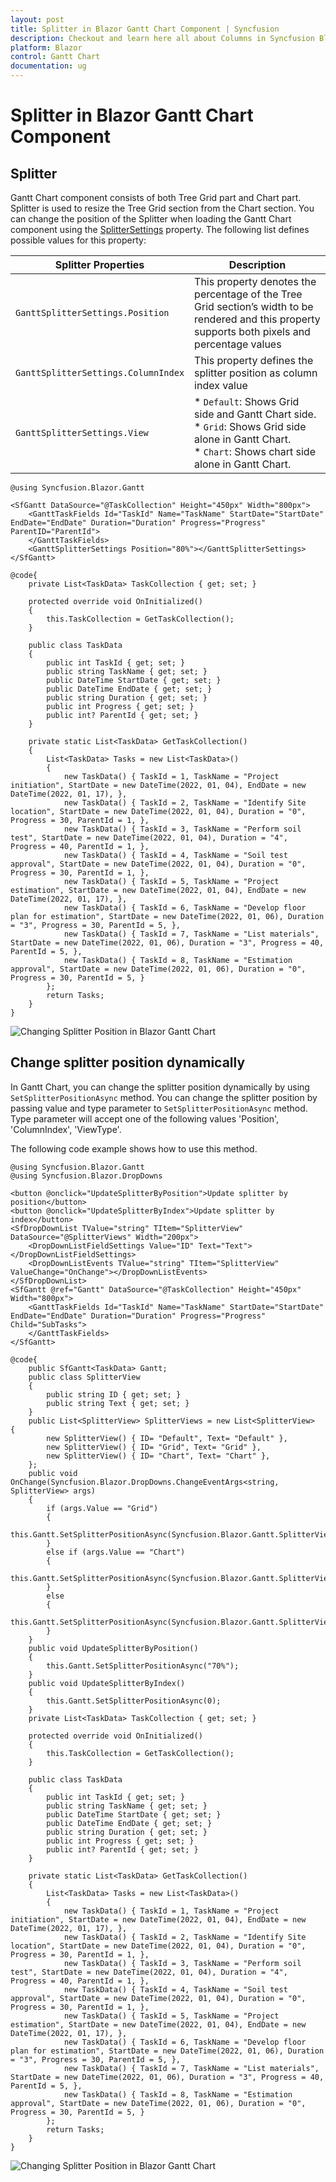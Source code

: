 ```yaml
---
layout: post
title: Splitter in Blazor Gantt Chart Component | Syncfusion
description: Checkout and learn here all about Columns in Syncfusion Blazor Gantt Chart component and much more details.
platform: Blazor
control: Gantt Chart
documentation: ug
---
```



# Splitter in Blazor Gantt Chart Component

## Splitter

Gantt Chart component consists of both Tree Grid part and Chart part. Splitter is used to resize the Tree Grid section from the Chart section. You can change the position of the Splitter when loading the Gantt Chart component using the [SplitterSettings](https://help.syncfusion.com/cr/blazor/Syncfusion.Blazor.Gantt.GanttSelectionSettings.html) property. The following list defines possible values for this property:

| **Splitter Properties** | **Description** |
| --- | --- |
| `GanttSplitterSettings.Position` | This property denotes the percentage of the Tree Grid section’s width to be rendered and this property supports both pixels and percentage values |
| `GanttSplitterSettings.ColumnIndex` | This property defines the splitter position as column index value |
| `GanttSplitterSettings.View` | * `Default`: Shows Grid side and Gantt Chart side. <br /> * `Grid`: Shows Grid side alone in Gantt Chart. <br /> * `Chart`: Shows chart side alone in Gantt Chart. |

```cshtml
@using Syncfusion.Blazor.Gantt

<SfGantt DataSource="@TaskCollection" Height="450px" Width="800px">
    <GanttTaskFields Id="TaskId" Name="TaskName" StartDate="StartDate" EndDate="EndDate" Duration="Duration" Progress="Progress" ParentID="ParentId">
    </GanttTaskFields>
    <GanttSplitterSettings Position="80%"></GanttSplitterSettings>
</SfGantt>

@code{
    private List<TaskData> TaskCollection { get; set; }

    protected override void OnInitialized()
    {
        this.TaskCollection = GetTaskCollection();
    }

    public class TaskData
    {
        public int TaskId { get; set; }
        public string TaskName { get; set; }
        public DateTime StartDate { get; set; }
        public DateTime EndDate { get; set; }
        public string Duration { get; set; }
        public int Progress { get; set; }
        public int? ParentId { get; set; }
    }

    private static List<TaskData> GetTaskCollection()
    {
        List<TaskData> Tasks = new List<TaskData>()
        {
            new TaskData() { TaskId = 1, TaskName = "Project initiation", StartDate = new DateTime(2022, 01, 04), EndDate = new DateTime(2022, 01, 17), },
            new TaskData() { TaskId = 2, TaskName = "Identify Site location", StartDate = new DateTime(2022, 01, 04), Duration = "0", Progress = 30, ParentId = 1, },
            new TaskData() { TaskId = 3, TaskName = "Perform soil test", StartDate = new DateTime(2022, 01, 04), Duration = "4", Progress = 40, ParentId = 1, },
            new TaskData() { TaskId = 4, TaskName = "Soil test approval", StartDate = new DateTime(2022, 01, 04), Duration = "0", Progress = 30, ParentId = 1, },
            new TaskData() { TaskId = 5, TaskName = "Project estimation", StartDate = new DateTime(2022, 01, 04), EndDate = new DateTime(2022, 01, 17), },
            new TaskData() { TaskId = 6, TaskName = "Develop floor plan for estimation", StartDate = new DateTime(2022, 01, 06), Duration = "3", Progress = 30, ParentId = 5, },
            new TaskData() { TaskId = 7, TaskName = "List materials", StartDate = new DateTime(2022, 01, 06), Duration = "3", Progress = 40, ParentId = 5, },
            new TaskData() { TaskId = 8, TaskName = "Estimation approval", StartDate = new DateTime(2022, 01, 06), Duration = "0", Progress = 30, ParentId = 5, }
        };
        return Tasks;
    }
}

```

![Changing Splitter Position in Blazor Gantt Chart](images/blazor-gantt-chart-splitter-position.png)

## Change splitter position dynamically

In Gantt Chart, you can change the splitter position dynamically by using `SetSplitterPositionAsync` method. You can change the splitter position by passing value and type parameter to `SetSplitterPositionAsync` method. Type parameter will accept one of the following values 'Position', 'ColumnIndex', 'ViewType'. 

The following code example shows how to use this method.

```cshtml
@using Syncfusion.Blazor.Gantt
@using Syncfusion.Blazor.DropDowns

<button @onclick="UpdateSplitterByPosition">Update splitter by position</button>
<button @onclick="UpdateSplitterByIndex">Update splitter by index</button>
<SfDropDownList TValue="string" TItem="SplitterView" DataSource="@SplitterViews" Width="200px">
    <DropDownListFieldSettings Value="ID" Text="Text"></DropDownListFieldSettings>
    <DropDownListEvents TValue="string" TItem="SplitterView" ValueChange="OnChange"></DropDownListEvents>
</SfDropDownList>
<SfGantt @ref="Gantt" DataSource="@TaskCollection" Height="450px" Width="800px">
    <GanttTaskFields Id="TaskId" Name="TaskName" StartDate="StartDate" EndDate="EndDate" Duration="Duration" Progress="Progress" Child="SubTasks">
    </GanttTaskFields>
</SfGantt>

@code{
    public SfGantt<TaskData> Gantt;
    public class SplitterView
    {
        public string ID { get; set; }
        public string Text { get; set; }
    }
    public List<SplitterView> SplitterViews = new List<SplitterView>
{
        new SplitterView() { ID= "Default", Text= "Default" },
        new SplitterView() { ID= "Grid", Text= "Grid" },
        new SplitterView() { ID= "Chart", Text= "Chart" },
    };
    public void OnChange(Syncfusion.Blazor.DropDowns.ChangeEventArgs<string, SplitterView> args)
    {
        if (args.Value == "Grid")
        {
            this.Gantt.SetSplitterPositionAsync(Syncfusion.Blazor.Gantt.SplitterView.Grid);
        }
        else if (args.Value == "Chart")
        {
            this.Gantt.SetSplitterPositionAsync(Syncfusion.Blazor.Gantt.SplitterView.Chart);
        }
        else
        {
            this.Gantt.SetSplitterPositionAsync(Syncfusion.Blazor.Gantt.SplitterView.Default);
        }
    }
    public void UpdateSplitterByPosition()
    {
        this.Gantt.SetSplitterPositionAsync("70%");
    }
    public void UpdateSplitterByIndex()
    {
        this.Gantt.SetSplitterPositionAsync(0);
    }
    private List<TaskData> TaskCollection { get; set; }

    protected override void OnInitialized()
    {
        this.TaskCollection = GetTaskCollection();
    }

    public class TaskData
    {
        public int TaskId { get; set; }
        public string TaskName { get; set; }
        public DateTime StartDate { get; set; }
        public DateTime EndDate { get; set; }
        public string Duration { get; set; }
        public int Progress { get; set; }
        public int? ParentId { get; set; }
    }

    private static List<TaskData> GetTaskCollection()
    {
        List<TaskData> Tasks = new List<TaskData>()
        {
            new TaskData() { TaskId = 1, TaskName = "Project initiation", StartDate = new DateTime(2022, 01, 04), EndDate = new DateTime(2022, 01, 17), },
            new TaskData() { TaskId = 2, TaskName = "Identify Site location", StartDate = new DateTime(2022, 01, 04), Duration = "0", Progress = 30, ParentId = 1, },
            new TaskData() { TaskId = 3, TaskName = "Perform soil test", StartDate = new DateTime(2022, 01, 04), Duration = "4", Progress = 40, ParentId = 1, },
            new TaskData() { TaskId = 4, TaskName = "Soil test approval", StartDate = new DateTime(2022, 01, 04), Duration = "0", Progress = 30, ParentId = 1, },
            new TaskData() { TaskId = 5, TaskName = "Project estimation", StartDate = new DateTime(2022, 01, 04), EndDate = new DateTime(2022, 01, 17), },
            new TaskData() { TaskId = 6, TaskName = "Develop floor plan for estimation", StartDate = new DateTime(2022, 01, 06), Duration = "3", Progress = 30, ParentId = 5, },
            new TaskData() { TaskId = 7, TaskName = "List materials", StartDate = new DateTime(2022, 01, 06), Duration = "3", Progress = 40, ParentId = 5, },
            new TaskData() { TaskId = 8, TaskName = "Estimation approval", StartDate = new DateTime(2022, 01, 06), Duration = "0", Progress = 30, ParentId = 5, }
        };
        return Tasks;
    }
}

```

![Changing Splitter Position in Blazor Gantt Chart](images/blazor-gantt-chart-with-splitter.png)